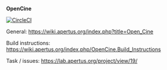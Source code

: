 **OpenCine**

[![CircleCI](https://circleci.com/gh/apertus-open-source-cinema/opencine/tree/master.svg?style=svg)](https://circleci.com/gh/apertus-open-source-cinema/opencine/tree/master)
 

General: https://wiki.apertus.org/index.php?title=Open_Cine

Build instructions: https://wiki.apertus.org/index.php/OpenCine.Build_Instructions

Task / issues: https://lab.apertus.org/project/view/19/
